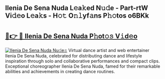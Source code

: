 ## Ilenia De Sena Nuda L𝚎a𝚔ed N𝚞𝚍e - Part-rtW Vi𝚍𝚎o L𝚎a𝚔s - H𝚘𝚝 O𝚗𝚕yf𝚊ns P𝚑𝚘tos o6BKk

# <h2><a href="http://kf9ci2.oniu.top/?m=Ilenia+De+Sena+Nuda">🔗👉 🔴 Ilenia De Sena Nuda P𝚑ot𝚘𝚜 V𝚒d𝚎o</a></h2>

[![Ilenia De Sena Nuda Nu𝚍e𝚜](https://i.imgur.com/0qMVB7G.gif)](http://kf9ci2.oniu.top/?m=Ilenia+De+Sena+Nuda)
Virtual dance artist and web entertainer Ilenia De Sena Nuda, celebrated for distributing dance and lifestyle inspiration through solo and collaborative performances and compact clips. Exceptional choreographer Ilenia De Sena Nuda, famed for their remarkable abilities and achievements in creating dance routines.  
